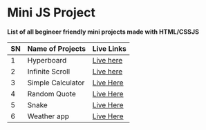 # Mini JS Project

**List of all begineer friendly mini projects made with HTML/CSSJS**

| SN  | Name of Projects  | Live Links                                                               |
| --- | ----------------- | ------------------------------------------------------------------------ |
| 1   | Hyperboard        | [Live here](https://aayushdn.github.io/smalljsprojects/hyperboard)          |
| 2   | Infinite Scroll   | [Live here](https://aayushdn.github.io/smalljsprojects/infintescroll/)      |
| 3   | Simple Calculator | [Live Here](https://aayushdn.github.io/smalljsprojects/calculatorAppOOP/) |
| 4   | Random Quote | [Live Here](https://aayushdn.github.io/smalljsprojects/randomQuoteJs/)|
| 5   | Snake | [Live Here](https://aayushdn.github.io/smalljsprojects/snake/)|
| 6   | Weather app | [Live Here](https://aayushdn.github.io/smalljsprojects/weather/)|
